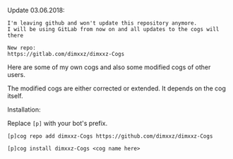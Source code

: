 Update 03.06.2018:
```
I'm leaving github and won't update this repository anymore.
I will be using GitLab from now on and all updates to the cogs will there
```
```
New repo:
https://gitlab.com/dimxxz/dimxxz-Cogs
```

Here are some of my own cogs and also some modified cogs of other users.

The modified cogs are either corrected or extended. It depends on the cog itself.


Installation:

Replace `[p]` with your bot's prefix.
```
[p]cog repo add dimxxz-Cogs https://github.com/dimxxz/dimxxz-Cogs
```
```
[p]cog install dimxxz-Cogs <cog name here>
```
